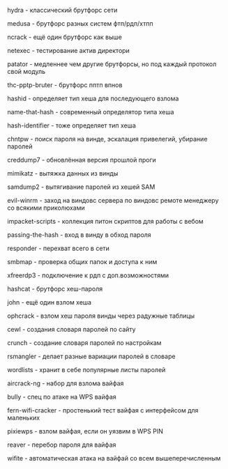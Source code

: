 
hydra - классический брутфорс сети

medusa - брутфорс разных систем фтп/рдп/хтпп

ncrack - ещё один брутфорс как выше

netexec - тестирование актив директори

patator - медленнее чем другие брутфорсы, но под каждый протокол свой модуль

thc-pptp-bruter - брутфорс пптп впнов

hashid - определяет тип хеша для последующего взлома

name-that-hash - современный определятор типа хеша

hash-identifier - тоже определяет тип хеша

chntpw - поиск пароля на винде, эскалация привелегий, убирание паролей

creddump7 - обновлённая версия прошлой проги

mimikatz - вытяжка данных из винды

samdump2 - вытягивание паролей из хешей SAM

evil-winrm - заход на виндовс сервера по виндовс ремоте менеджеру со всякими приколюхами

impacket-scripts - коллекция питон скриптов для работы с вебом

passing-the-hash - вход в винду в обход пароля

responder - перехват всего в сети

smbmap - проверка общих папок и доступа к ним 

xfreerdp3 - подключение к рдп с доп.возможностями

hashcat - брутфорс хеш-пароля

john - ещё один взлом хеша

ophcrack - взлом хеш пароля винды через радужные таблицы

cewl - создания словаря паролей по сайту

crunch - создание словаря паролей по настройкам

rsmangler - делает разные вариации паролей в словаре

wordlists - хранит в себе популярные листы паролей

aircrack-ng - набор для взлома вайфая

bully - спец по атаке на WPS вайфая

fern-wifi-cracker - простенький тест вайфая с интерфейсом для маленьких

pixiewps - взлом вайфая, если он уязвим в WPS PIN 

reaver - перебор пароля для вайфая

wifite - автоматическая атака на вайфай со всем вышеперечисленным



